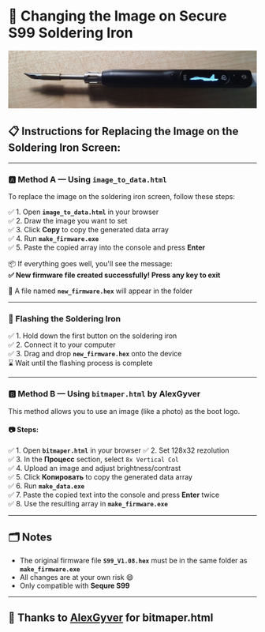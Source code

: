 # 🔧 Changing the Image on Secure S99 Soldering Iron

![Soldering Iron Image](photo.jpg)

## 📋 Instructions for Replacing the Image on the Soldering Iron Screen:

---

### 🅰️ Method A — Using `image_to_data.html`

To replace the image on the soldering iron screen, follow these steps:

✅ 1. Open **`image_to_data.html`** in your browser  
✅ 2. Draw the image you want to set  
✅ 3. Click **Copy** to copy the generated data array  
✅ 4. Run **`make_firmware.exe`**  
✅ 5. Paste the copied array into the console and press **Enter**

📦 If everything goes well, you'll see the message:  
**✅ New firmware file created successfully! Press any key to exit**

📁 A file named **`new_firmware.hex`** will appear in the folder

---

### 🔌 Flashing the Soldering Iron

✅ 1. Hold down the first button on the soldering iron  
✅ 2. Connect it to your computer  
✅ 3. Drag and drop **`new_firmware.hex`** onto the device  
⌛ Wait until the flashing process is complete

---

### 🅱️ Method B — Using `bitmaper.html` by AlexGyver

This method allows you to use an image (like a photo) as the boot logo.

#### 📷 Steps:

✅ 1. Open **`bitmaper.html`** in your browser 
✅ 2. Set 128x32 rezolution  
✅ 3. In the **Процесс** section, select `8x Vertical Col`  
✅ 4. Upload an image and adjust brightness/contrast  
✅ 5. Click **Копировать** to copy the generated data array  
✅ 6. Run **`make_data.exe`**  
✅ 7. Paste the copied text into the console and press **Enter** twice  
✅ 8. Use the resulting array in **`make_firmware.exe`**

---

## 🗂️ Notes

- The original firmware file **`S99_V1.08.hex`** must be in the same folder as **`make_firmware.exe`**
- All changes are at your own risk 😄  
- Only compatible with **Sequre S99**

---

## 💬 Thanks to [AlexGyver](https://github.com/AlexGyver) for **bitmaper.html**

